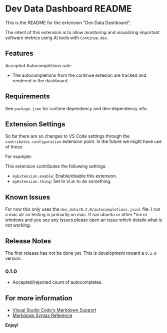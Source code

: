 # Dev Data Dashboard README

This is the README for the extension "Dev Data Dashboard".

The intent of this extension is to allow monitoring and visualizing
important software metrics using AI tools with `Continue.dev`.

## Features

Accepted Autocompletions rate:
 - The autocompletions from the continue extesion are
   tracked and rendered in the dashboard.


## Requirements

See `package.json` for runtime dependency and dev-dependency info.

## Extension Settings

So far there are so changes to VS Code settings through the
 `contributes.configuration` extension point. In the future
 we might have use of these.

For example:

This extension contributes the following settings:

* `myExtension.enable`: Enable/disable this extension.
* `myExtension.thing`: Set to `blah` to do something.

## Known Issues

For now this only uses the `dev_data/0.2.0/autocompletions.jsonl` file.
I run a mac air so testing is primarily on mac. If run ubuntu or other
*nix or windows and you see any issues please open an issue which details
what is not working.

## Release Notes

The first release has not be done yet.
This is development toward a `0.1.0` version.

### 0.1.0

- Accepted/rejected count of autocompletes.

## For more information

* [Visual Studio Code's Markdown Support](http://code.visualstudio.com/docs/languages/markdown)
* [Markdown Syntax Reference](https://help.github.com/articles/markdown-basics/)

**Enjoy!**

